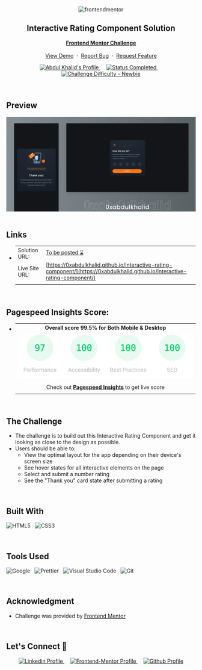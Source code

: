<div align="center">

  <img src="https://www.frontendmentor.io/static/images/logo-mobile.svg" alt="frontendmentor" width="80">

  <h2 align="center">Interactive Rating Component Solution</h2>
  <p align="center">
    <a href="https://www.frontendmentor.io/challenges/interactive-rating-component-koxpeBUmI" target="_blank"><strong>Frontend Mentor Challenge</strong></a>
    <br />
    <br />
    <a href="https://0xabdulkhalid.github.io/interactive-rating-component/" target="_blank">View Demo</a>
    &nbsp;·&nbsp;
    <a href="https://github.com/0xabdulkhalid/interactive-rating-component/issues" target="_blank">Report Bug</a>
    &nbsp;·&nbsp;
    <a href="https://github.com/0xabdulkhalid/interactive-rating-component/issues" target="_blank">Request Feature</a>
  </p>
</div>

<!-- Badges -->
<div align="center">
  <!-- Profiles -->
  <a href="https://www.frontendmentor.io/profile/0xabdulkhalid" target="_blank">
    <img src="https://img.shields.io/badge/Profile-0xAbdulKhalid-fefefe?style=for-the-badge&logo=frontendmentor" alt="Abdul Khalid's Profile">
  </a> &nbsp;&nbsp;&nbsp;

  <!-- Status -->
  <a href="#">
    <img src="https://img.shields.io/badge/Status-Completed-00CE80?style=for-the-badge" alt="Status Completed">
  </a> &nbsp;&nbsp;&nbsp;

  <!-- Difficulty -->
  <a href="https://www.frontendmentor.io/challenges?difficulties=1"  target="_blank">
    <img src="https://img.shields.io/badge/Difficulty-Newbie-61BECD?style=for-the-badge&logo=frontendmentor" alt="Challenge Difficulty - Newbie">
  </a>

</div>
<br />
<br />



## **Preview**

<div align='center'>
<img src='./design/preview.webp' alt='Interactive Rating Component solution preview image'>
</div>


<br>

## **Links**

- |||
  | :----- | :----- |
  | Solution URL: | [To be posted ⌛](#links) |
  | Live Site URL: | [https://0xabdulkhalid.github.io/interactive-rating-component/](https://0xabdulkhalid.github.io/interactive-rating-component/) |
  |||

<br>


## Pagespeed Insights Score:
  
- ||
  | :-----: |
  |  <b>Overall score 99.5% for Both Mobile & Desktop</b> |
  | |
  | <img src='./images/pagespeed-insights-score.svg' alt='Scoreboard'> |
  | |
  | Check out [**Pagespeed Insights**](https://pagespeed.web.dev/analysis/https-0xabdulkhalid-github-io-interactive-rating-component/cugaaj3u85\?form_factor\=mobile) to get live score |
  ||

<br>


## The Challenge

- The challenge is to build out this Interactive Rating Component and get it looking as close to the design as possible.
- Users should be able to:
  - View the optimal layout for the app depending on their device's screen size
  - See hover states for all interactive elements on the page
  - Select and submit a number rating
  - See the "Thank you" card state after submitting a rating

<br>


## **Built With**

 ![HTML5](https://img.shields.io/badge/html5-%23E34F26.svg?style=for-the-badge&logo=html5&logoColor=white) &nbsp; ![CSS3](https://img.shields.io/badge/css3-%231572B6.svg?style=for-the-badge&logo=css3&logoColor=white) &nbsp;


<br>

## **Tools Used**

![Google](https://img.shields.io/badge/google-DA4437?style=for-the-badge&logo=google&logoColor=white) &nbsp;  ![Prettier](https://img.shields.io/badge/prettier-1A2C34?style=for-the-badge&logo=prettier&logoColor=F7BA3E) &nbsp; ![Visual Studio Code](https://img.shields.io/badge/VS%20Code-0078d7.svg?style=for-the-badge&logo=visual-studio-code&logoColor=white) &nbsp; ![Git](https://img.shields.io/badge/Git-F05032?style=for-the-badge&logo=git&logoColor=white)

<br>

## **Acknowledgment**

- Challenge was provided by [Frontend Mentor](https://www.frontendmentor.io)

<br>

## **Let's Connect 👋**

<div align=center>

  <a href="https://linkedin.com/in/0xabdulkhalid" target="_blank">
    <img src="https://img.shields.io/badge/linkedin%20Profile-%2300acee.svg?color=405DE6&style=for-the-badge&logo=linkedin&logoColor=white" alt="Linkedin Profile">
  </a>&nbsp;&nbsp;&nbsp;

  <a href="https://www.frontendmentor.io/profile/0xabdulkhalid" target="_blank">
    <img src="https://img.shields.io/badge/FEM%20Profile-f8f9f8?style=for-the-badge&logo=Frontend-Mentor&logoColor=black" alt="Frontend-Mentor Profile">
  </a> &nbsp;&nbsp;&nbsp;

  <a href="https://www.github.com/0xabdulkhalid/" target="_blank">
    <img src="https://img.shields.io/badge/Github%20Profile-131313?style=for-the-badge&logo=github&logoColor=white" alt="Github Profile">
  </a>

</div>

<br>
